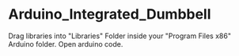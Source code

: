 # Arduino_Integrated_Dumbbell

Drag libraries into "Libraries" Folder inside your "Program Files x86" Arduino folder.
Open arduino code.
